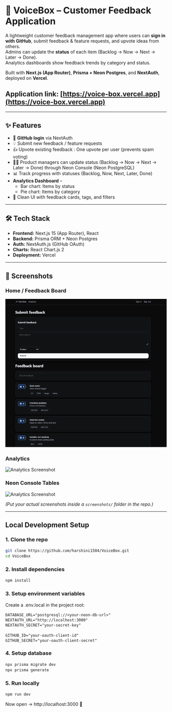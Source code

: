 # 🎤 VoiceBox – Customer Feedback Application

A lightweight customer feedback management app where users can **sign in with GitHub**, submit feedback & feature requests, and upvote ideas from others.  
Admins can update the **status** of each item (Backlog → Now → Next → Later → Done).  
Analytics dashboards show feedback trends by category and status.  

 Built with **Next.js (App Router)**, **Prisma + Neon Postgres**, and **NextAuth**, deployed on **Vercel**.

## Application link:  [https://voice-box.vercel.app](https://voice-box.vercel.app)  
---

## ✨ Features
- 🔑 **GitHub login** via NextAuth
- 💡 Submit new feedback / feature requests
- 👍 Upvote existing feedback : One upvote per user (prevents spam voting)
- 👩‍💼 Product managers can update status (Backlog → Now → Next → Later → Done) through Neon Console (Neon PostgreSQL) 
- 📊 Track progress with statuses (Backlog, Now, Next, Later, Done)
- **Analytics Dashboard** –  
  - Bar chart: Items by status  
  - Pie chart: Items by category  
- 🎨 Clean UI with feedback cards, tags, and filters

---

## 🛠️ Tech Stack
- **Frontend:** Next.js 15 (App Router), React
- **Backend:** Prisma ORM + Neon Postgres
- **Auth:** NextAuth.js (GitHub OAuth)
- **Charts:** React Chart.js 2
- **Deployment:** Vercel

---

## 📸 Screenshots

### Home / Feedback Board
![Home Screenshot](./screenshots/home.png)

###  Analytics
![Analytics Screenshot](./screenshots/analytics.png)

###  Neon Console Tables
![Analytics Screenshot](./screenshots/analytics.png)

*(Put your actual screenshots inside a `screenshots/` folder in the repo.)*

---

##  Local Development Setup

### 1. Clone the repo
```bash
git clone https://github.com/harshini1504/VoiceBox.git
cd VoiceBox
```
### 2. Install dependencies
```bash
npm install
```
### 3. Setup environment variables
Create a .env.local in the project root:
```
DATABASE_URL="postgresql://<your-neon-db-url>"
NEXTAUTH_URL="http://localhost:3000"
NEXTAUTH_SECRET="your-secret-key"

GITHUB_ID="your-oauth-client-id"
GITHUB_SECRET="your-oauth-client-secret"
```
### 4. Setup database
```bash
npx prisma migrate dev
npx prisma generate
```
### 5. Run locally
```bash
npm run dev
```

Now open → http://localhost:3000
 🎉
